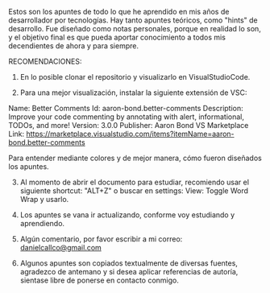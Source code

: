 Estos son los apuntes de todo lo que he aprendido en mis años de desarrollador por tecnologías. Hay tanto apuntes teóricos, como "hints" de desarrollo.
Fue diseñado como notas personales, porque en realidad lo son, y el objetivo final es que pueda aportar conocimiento a todos mis decendientes de ahora y para siempre.

RECOMENDACIONES:

1. En lo posible clonar el repositorio y visualizarlo en VisualStudioCode.

2. Para una mejor visualización, instalar la siguiente extensión de VSC:

Name: Better Comments
Id: aaron-bond.better-comments
Description: Improve your code commenting by annotating with alert, informational, TODOs, and more!
Version: 3.0.0
Publisher: Aaron Bond
VS Marketplace Link: https://marketplace.visualstudio.com/items?itemName=aaron-bond.better-comments

Para entender mediante colores y de mejor manera, cómo fueron diseñados los apuntes.

3. Al momento de abrir el documento para estudiar, recomiendo usar el siguiente shortcut: "ALT+Z" o buscar en settings: View: Toggle Word Wrap y usarlo.

4. Los apuntes se vana ir actualizando, conforme voy estudiando y aprendiendo.

5. Algún comentario, por favor escribir a mi correo: danielcallco@gmail.com

6. Algunos apuntes son copiados textualmente de diversas fuentes, agradezco de antemano y si desea aplicar referencias de autoría, sientase libre de ponerse en contacto conmigo.
